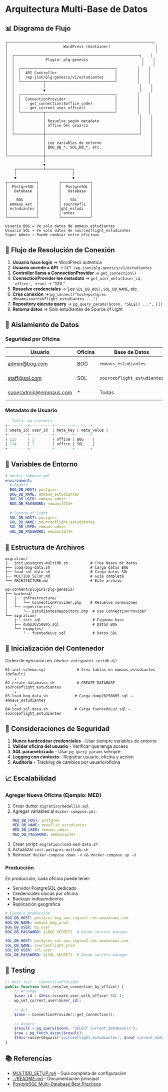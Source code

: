 # Arquitectura Multi-Base de Datos

## 📊 Diagrama de Flujo

```
┌─────────────────────────────────────────────────────────────────┐
│                         WordPress (Container)                    │
│                                                                  │
│  ┌────────────────────────────────────────────────────────┐    │
│  │              Plugin: plg-genesis                        │    │
│  │                                                         │    │
│  │  ┌──────────────────────────────────────────┐         │    │
│  │  │  API Controller                          │         │    │
│  │  │  /wp-json/plg-genesis/v1/estudiantes     │         │    │
│  │  └──────────┬───────────────────────────────┘         │    │
│  │             │                                          │    │
│  │             ▼                                          │    │
│  │  ┌──────────────────────────────────────────┐         │    │
│  │  │  ConnectionProvider                      │         │    │
│  │  │  - get_connection($office_code)          │         │    │
│  │  │  - get_current_user_office()             │         │    │
│  │  └──────────┬───────────────────────────────┘         │    │
│  │             │                                          │    │
│  │             │ Resuelve según metadato                  │    │
│  │             │ office del usuario                       │    │
│  │             │                                          │    │
│  └─────────────┼──────────────────────────────────────────┘    │
│                │                                               │
│                │ Lee variables de entorno                      │
│                │ BOG_DB_*, SOL_DB_*, etc.                      │
│                │                                               │
└────────────────┼───────────────────────────────────────────────┘
                 │
                 ▼
    ┌────────────┴────────────┐
    │                         │
    ▼                         ▼
┌─────────────┐         ┌─────────────┐
│  PostgreSQL │         │  PostgreSQL │
│   Database  │         │   Database  │
│             │         │             │
│    BOG      │         │    SOL      │
│ emmaus_est  │         │ sourceofli  │
│ estudiantes │         │ght_estudi   │
│             │         │ antes       │
└─────────────┘         └─────────────┘

Usuario BOG → Ve solo datos de emmaus_estudiantes
Usuario SOL → Ve solo datos de sourceoflight_estudiantes
Super Admin → Puede cambiar entre oficinas
```

## 🔄 Flujo de Resolución de Conexión

1. **Usuario hace login** → WordPress autentica
2. **Usuario accede a API** → `GET /wp-json/plg-genesis/v1/estudiantes`
3. **Controller llama a ConnectionProvider** → `get_connection()`
4. **ConnectionProvider lee metadato** → `get_user_meta($user_id, 'office', true)` → "SOL"
5. **Resuelve credenciales** → Lee `SOL_DB_HOST`, `SOL_DB_NAME`, etc.
6. **Crea conexión** → `pg_connect("host=postgres dbname=sourceoflight_estudiantes ...")`
7. **Repository ejecuta query** → `pg_query_params($conn, "SELECT ...", [])`
8. **Retorna datos** → Solo estudiantes de Source of Light

## 🎯 Aislamiento de Datos

### Seguridad por Oficina

| Usuario | Oficina | Base de Datos | Acceso |
|---------|---------|---------------|--------|
| admin@bog.com | BOG | `emmaus_estudiantes` | ✅ BOG ❌ SOL |
| staff@sol.com | SOL | `sourceoflight_estudiantes` | ❌ BOG ✅ SOL |
| superadmin@emmaus.com | * | Todas | ✅ BOG ✅ SOL |

### Metadato de Usuario

```sql
-- Tabla: wp_usermeta
+---------+----------+--------+-------+
| umeta_id| user_id  | meta_key | meta_value |
+---------+----------+--------+-------+
| 123     | 5        | office | BOG    |
| 124     | 7        | office | SOL    |
+---------+----------+--------+-------+
```

## 🔧 Variables de Entorno

```yaml
# docker-compose.yml
environment:
  # Bogotá
  BOG_DB_HOST: postgres
  BOG_DB_NAME: emmaus_estudiantes
  BOG_DB_USER: emmaus_admin
  BOG_DB_PASSWORD: emmaus1234+
  
  # Source of Light
  SOL_DB_HOST: postgres
  SOL_DB_NAME: sourceoflight_estudiantes
  SOL_DB_USER: emmaus_admin
  SOL_DB_PASSWORD: emmaus1234+
```

## 📁 Estructura de Archivos

```
migration/
├── init-postgres-multidb.sh          # Crea bases de datos
├── load-bog-data.sh                  # Carga datos BOG
├── load-sol-data.sh                  # Carga datos SOL
├── MULTIDB_SETUP.md                  # Guía completa
└── ARCHITECTURE.md                   # Este archivo

wp-content/plugins/plg-genesis/
├── backend/
│   ├── infrastructure/
│   │   └── ConnectionProvider.php    # Resuelve conexiones
│   └── repositories/
│       └── EstudiantesRepository.php  # Usa ConnectionProvider
└── migration/
    ├── init.sql                       # Esquema base
    ├── dump20250805.sql               # Datos BOG
    └── examples/
        └── fuentedeLuz.sql            # Datos SOL
```

## 🚀 Inicialización del Contenedor

Orden de ejecución en `/docker-entrypoint-initdb.d/`:

```
01-init-schema.sql              # Crea tablas en emmaus_estudiantes (default)
    ↓
02-create-databases.sh          # CREATE DATABASE sourceoflight_estudiantes
    ↓
03-load-bog-data.sh            # Carga dump20250805.sql → emmaus_estudiantes
    ↓
04-load-sol-data.sh            # Carga fuentedeLuz.sql → sourceoflight_estudiantes
```

## 🔐 Consideraciones de Seguridad

1. **Nunca hardcodear credenciales** - Usar siempre variables de entorno
2. **Validar oficina del usuario** - Verificar que tenga acceso
3. **SQL parametrizado** - Usar `pg_query_params` siempre
4. **Logging con contexto** - Registrar usuario, oficina y acción
5. **Auditoría** - Tracking de cambios por usuario/oficina

## 📈 Escalabilidad

### Agregar Nueva Oficina (Ejemplo: MED)

1. Crear dump: `migration/medellin.sql`
2. Agregar variables al `docker-compose.yml`:
   ```yaml
   MED_DB_HOST: postgres
   MED_DB_NAME: medellin_estudiantes
   MED_DB_USER: emmaus_admin
   MED_DB_PASSWORD: emmaus1234+
   ```
3. Crear script: `migration/load-med-data.sh`
4. Actualizar `init-postgres-multidb.sh`
5. Reiniciar: `docker-compose down -v && docker-compose up -d`

### Producción

En producción, cada oficina puede tener:
- Servidor PostgreSQL dedicado
- Credenciales únicas por oficina
- Backups independientes
- Replicación geográfica

```yaml
# Ejemplo producción
BOG_DB_HOST: postgres-bog.aws.region1.rds.amazonaws.com
BOG_DB_NAME: emmaus_bog_prod
BOG_DB_USER: bg_user
BOG_DB_PASSWORD: ${BOG_SECRET}  # Desde secrets manager

SOL_DB_HOST: postgres-sol.aws.region2.rds.amazonaws.com
SOL_DB_NAME: sourceoflight_prod
SOL_DB_USER: sol_user
SOL_DB_PASSWORD: ${SOL_SECRET}  # Desde secrets manager
```

## 🧪 Testing

```php
// Unit test - ConnectionProvider
public function test_resolve_connection_by_office() {
    // Arrange
    $user_id = $this->create_user_with_office('SOL');
    wp_set_current_user($user_id);
    
    // Act
    $conn = ConnectionProvider::get_connection();
    
    // Assert
    $result = pg_query($conn, "SELECT current_database()");
    $row = pg_fetch_assoc($result);
    $this->assertEquals('sourceoflight_estudiantes', $row['current_database']);
}
```

## 📚 Referencias

- [MULTIDB_SETUP.md](MULTIDB_SETUP.md) - Guía completa de configuración
- [../README.md](../README.md) - Documentación principal
- [PostgreSQL Multi-Database Best Practices](https://www.postgresql.org/docs/current/managing-databases.html)

